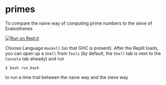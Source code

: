 # primes
To compare the naive way of computing prime numbers to the sieve of Eratosthenes

[![Run on Repl.it](https://repl.it/badge/github/murraypatterson/primes)](https://repl.it/github/murraypatterson/primes)

Choose Language `Haskell` (so that GHC is present).  After the Replit
loads, you can open up a `Shell` from `Tools` (by default, the `Shell`
tab is next to the `Console` tab already) and run

    $ bash run.bash

to run a time trial between the naive way and the sieve way
